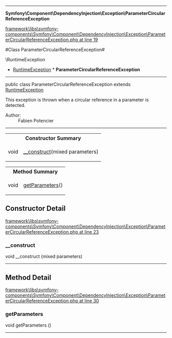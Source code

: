 

- - -

**Symfony\Component\DependencyInjection\Exception\ParameterCircularReferenceException**


<a href="https://github.com/JeyDotC/Hirudo/blob/master/framework/libs/symfony-components/Symfony/Component/DependencyInjection/Exception/ParameterCircularReferenceException.php#L19" >framework\libs\symfony-components\Symfony\Component\DependencyInjection\Exception\ParameterCircularReferenceException.php at line 19</a>

#Class ParameterCircularReferenceException#

\RuntimeException
* <a href="https://github.com/JeyDotC/Hirudo-docs/blob/master/symfony/component/dependencyinjection/exception/RuntimeException.md">RuntimeException</a>
        * **ParameterCircularReferenceException**




- - -

<p class="signature"><span class='k'>public  class</span> <span class='nx'>ParameterCircularReferenceException</span>
extends <a href="https://github.com/JeyDotC/Hirudo-docs/blob/master/symfony/component/dependencyinjection/exception/RuntimeException.md">RuntimeException</a>

</p>

<div class="comment" id="overview_description"><p>This exception is thrown when a circular reference in a parameter is detected.</p></div>

<dl>
<dt>Author:</dt>
<dd>Fabien Potencier <fabien@symfony.com></dd>
</dl>


- - -

<table id="summary_constructor">
<tr><th colspan="2">Constructor Summary</th></tr>
<tr>
<td><span class='k'></span> <span class='nx'>void</span></td>
<td class="description"><p class="name"><a href="#__construct">__construct</a>(mixed parameters)</p></td>
</tr>
</table>

<table id="summary_method">
<tr><th colspan="2">Method Summary</th></tr>
<tr>
<td><span class='k'></span> <span class='nx'>void</span></td>
<td class="description"><p class="name"><a href="#getparameters">getParameters</a>()</p></td>
</tr>
</table>

<h2 id="detail_method">Constructor Detail</h2>

<a href="https://github.com/JeyDotC/Hirudo/blob/master/framework/libs/symfony-components/Symfony/Component/DependencyInjection/Exception/ParameterCircularReferenceException.php#L23" >framework\libs\symfony-components\Symfony\Component\DependencyInjection\Exception\ParameterCircularReferenceException.php at line 23</a>

<h3 id="__construct">__construct</h3>
<span class='k'></span> <span class='nx'>void</span> <span class='nf'>__construct</span> (mixed parameters)

<div class="details">

</div>

- - -

<h2 id="detail_method">Method Detail</h2>

<a href="https://github.com/JeyDotC/Hirudo/blob/master/framework/libs/symfony-components/Symfony/Component/DependencyInjection/Exception/ParameterCircularReferenceException.php#L30" >framework\libs\symfony-components\Symfony\Component\DependencyInjection\Exception\ParameterCircularReferenceException.php at line 30</a>

<h3 id="getParameters()">getParameters</h3>
<span class='k'></span> <span class='nx'>void</span> <span class='nf'>getParameters</span> ()

<div class="details">

</div>

- - -

